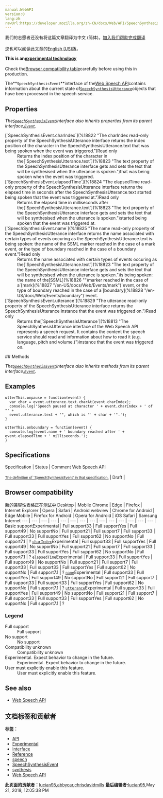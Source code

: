 ```yaml
---
manual:WebAPI
version:0
lang:zh
rawUrl:https://developer.mozilla.org/zh-CN/docs/Web/API/SpeechSynthesisEvent
---
```




<bdi>我们的志愿者还没有将这篇文章翻译为<bdi>中文 (简体)</bdi>。[加入我们帮助完成翻译](%18820 "")<br></br>您也可以阅读此文章的[English (US)](%18814 "")版。</bdi>






**This is an[experimental technology](%3404 "")**<br></br>Check the[Browser compatibility table](%18821 "")carefully before using this in production.




The**`SpeechSynthesisEvent`**interface of the[Web Speech API](%18661 "")contains information about the current state of[`SpeechSynthesisUtterance`](%18813 "The SpeechSynthesisUtterance interface of the Web Speech API represents a speech request. It contains the content the speech service should read and information about how to read it (e.g. language, pitch and volume.)")objects that have been processed in the speech service.


## Properties<a name="Properties"></a>


<em>The[`SpeechSynthesisEvent`](%18814 "The SpeechSynthesisEvent interface of the Web Speech API contains information about the current state of SpeechSynthesisUtterance objects that have been processed in the speech service.")interface also inherits properties from its parent interface,[`Event`](%3943 "The Event interface represents any event which takes place in the DOM; some are user-generated (such as mouse or keyboard events), while others are generated by APIs (such as events that indicate an animation has finished running, a video has been paused, and so forth). There are many types of events, some of which use other interfaces based on the main Event interface. Event itself contains the properties and methods which are common to all events.").</em>

<dl><dt id=''>[`SpeechSynthesisEvent.charIndex`](%18822 "The charIndex read-only property of the SpeechSynthesisUtterance interface returns the index position of the character in the SpeechSynthesisUtterance.text that was being spoken when the event was triggered.")Read only</dt><dd>Returns the index position of the character in the[`SpeechSynthesisUtterance.text`](%18823 "The text property of the SpeechSynthesisUtterance interface gets and sets the text that will be synthesised when the utterance is spoken.")that was being spoken when the event was triggered.</dd><dt id=''>[`SpeechSynthesisEvent.elapsedTime`](%18824 "The elapsedTime read-only property of the SpeechSynthesisUtterance interface returns the elapsed time in seconds after the SpeechSynthesisUtterance.text started being spoken that the event was triggered at.")Read only</dt><dd>Returns the elapsed time in milliseconds after the[`SpeechSynthesisUtterance.text`](%18823 "The text property of the SpeechSynthesisUtterance interface gets and sets the text that will be synthesised when the utterance is spoken.")started being spoken that the event was triggered at.</dd><dt id=''>[`SpeechSynthesisEvent.name`](%18825 "The name read-only property of the SpeechSynthesisUtterance interface returns the name associated with certain types of events occuring as the SpeechSynthesisUtterance.text is being spoken: the name of the SSML marker reached in the case of a mark event, or the type of boundary reached in the case of a boundary event.")Read only</dt><dd>Returns the name associated with certain types of events occuring as the[`SpeechSynthesisUtterance.text`](%18823 "The text property of the SpeechSynthesisUtterance interface gets and sets the text that will be synthesised when the utterance is spoken.")is being spoken: the name of the[SSML](%18826 "")marker reached in the case of a`[mark](%18827 "/en-US/docs/Web/Events/mark")`event, or the type of boundary reached in the case of a`[boundary](%18828 "/en-US/docs/Web/Events/boundary")`event.</dd><dt id=''>[`SpeechSynthesisEvent.utterance`](%18829 "The utterance read-only property of the SpeechSynthesisUtterance interface returns the SpeechSynthesisUtterance instance that the event was triggered on.")Read only</dt><dd>Returns the[`SpeechSynthesisUtterance`](%18813 "The SpeechSynthesisUtterance interface of the Web Speech API represents a speech request. It contains the content the speech service should read and information about how to read it (e.g. language, pitch and volume.)")instance that the event was triggered on.</dd></dl>
## Methods<a name="Methods"></a>


<em>The[`SpeechSynthesisEvent`](%18814 "The SpeechSynthesisEvent interface of the Web Speech API contains information about the current state of SpeechSynthesisUtterance objects that have been processed in the speech service.")interface also inherits methods from its parent interface,[`Event`](%3943 "The Event interface represents any event which takes place in the DOM; some are user-generated (such as mouse or keyboard events), while others are generated by APIs (such as events that indicate an animation has finished running, a video has been paused, and so forth). There are many types of events, some of which use other interfaces based on the main Event interface. Event itself contains the properties and methods which are common to all events.").</em>


## Examples<a name="Examples"></a>

```
utterThis.onpause = function(event) {
  var char = event.utterance.text.charAt(event.charIndex);
  console.log('Speech paused at character ' + event.charIndex + ' of "' +
  event.utterance.text + '", which is "' + char + '".');
}

utterThis.onboundary = function(event) {
  console.log(event.name + ' boundary reached after ' + event.elapsedTime + ' milliseconds.');
}
```

## Specifications<a name="Specifications"></a>
Specification | Status | Comment 
[Web Speech API<br></br><small>The definition of &#39;SpeechSynthesisEvent&#39; in that specification.</small>](%18830 "") | Draft |  


## Browser compatibility<a name="Browser_compatibility"></a>
[新的兼容性表格正在测试中<i></i>](%3360 "")
<abbr>Desktop<i></i></abbr> | <abbr>Mobile<i></i></abbr> 
<abbr>Chrome<i></i></abbr> | <abbr>Edge<i></i></abbr> | <abbr>Firefox<i></i></abbr> | <abbr>Internet Explorer<i></i></abbr> | <abbr>Opera<i></i></abbr> | <abbr>Safari<i></i></abbr> | <abbr>Android webview<i></i></abbr> | <abbr>Chrome for Android<i></i></abbr> | <abbr>Edge Mobile<i></i></abbr> | <abbr>Firefox for Android<i></i></abbr> | <abbr>Opera for Android<i></i></abbr> | <abbr>iOS Safari<i></i></abbr> | <abbr>Samsung Internet<i></i></abbr> 
 ---  |  ---  |  ---  |  ---  |  ---  |  ---  |  ---  |  ---  |  ---  |  ---  |  ---  |  ---  |  ---  |  ---  | 
Basic support<abbr>Experimental<i></i></abbr> | <abbr>Full support</abbr>33 | <abbr>Full support</abbr>Yes | <abbr>Full support</abbr>49 | <abbr>No support</abbr>No | <abbr>Full support</abbr>21 | <abbr>Full support</abbr>7 | <abbr>Full support</abbr>33 | <abbr>Full support</abbr>33 | <abbr>Full support</abbr>Yes | <abbr>Full support</abbr>62 | <abbr>No support</abbr>No | <abbr>Full support</abbr>7.1 | <abbr>?</abbr> 
[`charIndex`](%18831 "")<abbr>Experimental<i></i></abbr> | <abbr>Full support</abbr>33 | <abbr>Full support</abbr>Yes | <abbr>Full support</abbr>49 | <abbr>No support</abbr>No | <abbr>Full support</abbr>21 | <abbr>Full support</abbr>7 | <abbr>Full support</abbr>33 | <abbr>Full support</abbr>33 | <abbr>Full support</abbr>Yes | <abbr>Full support</abbr>62 | <abbr>No support</abbr>No | <abbr>Full support</abbr>7.1 | <abbr>?</abbr> 
[`elapsedTime`](%18832 "")<abbr>Experimental<i></i></abbr> | <abbr>Full support</abbr>33 | <abbr>Full support</abbr>Yes | <abbr>Full support</abbr>49 | <abbr>No support</abbr>No | <abbr>Full support</abbr>21 | <abbr>Full support</abbr>7 | <abbr>Full support</abbr>33 | <abbr>Full support</abbr>33 | <abbr>Full support</abbr>Yes | <abbr>Full support</abbr>62 | <abbr>No support</abbr>No | <abbr>Full support</abbr>7.1 | <abbr>?</abbr> 
[`name`](%18833 "")<abbr>Experimental<i></i></abbr> | <abbr>Full support</abbr>33 | <abbr>Full support</abbr>Yes | <abbr>Full support</abbr>49 | <abbr>No support</abbr>No | <abbr>Full support</abbr>21 | <abbr>Full support</abbr>7 | <abbr>Full support</abbr>33 | <abbr>Full support</abbr>33 | <abbr>Full support</abbr>Yes | <abbr>Full support</abbr>62 | <abbr>No support</abbr>No | <abbr>Full support</abbr>7.1 | <abbr>?</abbr> 
[`utterance`](%18834 "")<abbr>Experimental<i></i></abbr> | <abbr>Full support</abbr>33 | <abbr>Full support</abbr>Yes | <abbr>Full support</abbr>49 | <abbr>No support</abbr>No | <abbr>Full support</abbr>21 | <abbr>Full support</abbr>7 | <abbr>Full support</abbr>33 | <abbr>Full support</abbr>33 | <abbr>Full support</abbr>Yes | <abbr>Full support</abbr>62 | <abbr>No support</abbr>No | <abbr>Full support</abbr>7.1 | <abbr>?</abbr> 


### Legend<a name="Legend"></a>
<dl><dt id=''><abbr>Full support</abbr></dt><dd>Full support</dd><dt id=''><abbr>No support</abbr></dt><dd>No support</dd><dt id=''><abbr>Compatibility unknown</abbr></dt><dd>Compatibility unknown</dd><dt id=''><abbr>Experimental. Expect behavior to change in the future.<i></i></abbr></dt><dd>Experimental. Expect behavior to change in the future.</dd><dt id=''><abbr>User must explicitly enable this feature.<i></i></abbr></dt><dd>User must explicitly enable this feature.</dd></dl>


## See also<a name="See_also"></a>

* [Web Speech API](%18661 "")



## 文档标签和贡献者
**标签：**
* [API](%50 "")
* [Experimental](%3379 "")
* [Interface](%3380 "")
* [Reference](%3381 "")
* [speech](%18693 "")
* [SpeechSynthesisEvent](%18835 "")
* [synthesis](%18819 "")
* [Web Speech API](%18669 "")

**此页面的贡献者：**[lucian95](%5059 ""),[abbycar](%15784 ""),[chrisdavidmills](%3495 "")
**最后编辑者:**[lucian95](%5059 ""),<time>May 21, 2018, 12:05:38 PM</time>


